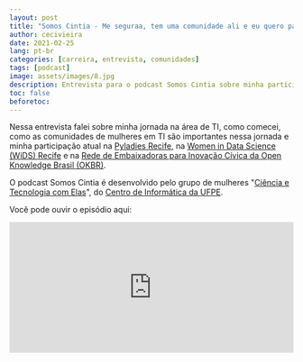 ```yaml
---
layout: post
title: "Somos Cintia - Me seguraa, tem uma comunidade ali e eu quero participar!!!"
author: cecivieira
date: 2021-02-25
lang: pt-br
categories: [carreira, entrevista, comunidades]
tags: [podcast]
image: assets/images/8.jpg
description: Entrevista para o podcast Somos Cintia sobre minha participação nas comunidades de mulheres em TI.
toc: false
beforetoc:
---
```

Nessa entrevista falei sobre minha jornada na área de TI, como comecei, como as comunidades de mulheres em TI são importantes nessa jornada e minha participação atual na [Pyladies Recife](https://www.instagram.com/pyladiesbrasil/), na [Women in Data Science (WiDS) Recife](https://www.instagram.com/widsrecife/) e na [Rede de Embaixadoras para Inovação Cívica da Open Knowledge Brasil (OKBR)](https://embaixadoras.ok.org.br/).

O podcast Somos Cintia é desenvolvido pelo grupo de mulheres "[Ciência e Tecnologia com Elas](https://portal.cin.ufpe.br/pessoas-e-grupos/grupos-e-associacoes/cintia/)", do [Centro de Informática da UFPE](https://portal.cin.ufpe.br/).

Você pode ouvir o episódio aqui:

<iframe src="https://open.spotify.com/embed-podcast/episode/7z8BzlCYnoPSOPI1FFupXx" width="100%" height="232" frameborder="0" allowtransparency="true" allow="encrypted-media"></iframe>